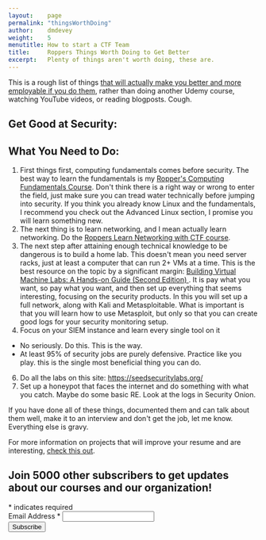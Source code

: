 ```yaml
---
layout:    page
permalink: "thingsWorthDoing"
author:    dmdevey
weight:    5
menutitle: How to start a CTF Team
title:     Roppers Things Worth Doing to Get Better
excerpt:   Plenty of things aren't worth doing, these are.
---
```


This is a rough list of things [that will actually make you better and more employable if you do them](/breakIntoSecurity.md), rather than doing another Udemy course, watching YouTube videos, or reading blogposts. Cough. 

## Get Good at Security: 


## What You Need to Do:

1. First things first, computing fundamentals comes before security. The best way to learn the fundamentals is my [Ropper's Computing Fundamentals Course](https://hoppersroppers.org/course.html). Don't think there is a right way or wrong to enter the field, just make sure you can tread water technically before jumping into security. If you think you already know Linux and the fundamentals, I recommend you check out the Advanced Linux section, I promise you will learn something new.
2. The next thing is to learn networking, and I mean actually learn networking. Do the [Roppers Learn Networking with CTF course](https://academy.hoppersroppers.org/course/view.php?id=20).
3. The next step after attaining enough technical knowledge to be dangerous is to build a home lab. This doesn't mean you need server racks, just at least a computer that can run 2+ VMs at a time.  This is the best resource on the topic by a significant margin: [Building Virtual Machine Labs: A Hands-on Guide (Second Edition)
](https://leanpub.com/avatar2). It is pay what you want, so pay what you want, and then set up everything that seems interesting, focusing on the security products. In this you will set up a full network, along with Kali and Metasploitable. What is important is that you will learn how to use Metasploit, but only so that you can create good logs for your security monitoring setup.
4. Focus on your SIEM instance and learn every single tool on it
  * No seriously. Do this. This is the way.
  * At least 95% of security jobs are purely defensive. Practice like you play. this is the single most beneficial thing you can do.
6.	Do all the labs on this site: <https://seedsecuritylabs.org/>
7.	Set up a honeypot that faces the internet and do something with what you catch. Maybe do some basic RE. Look at the logs in Security Onion.

If you have done all of these things, documented them and can talk about them well, make it to an interview and don't get the job, let me know. Everything else is gravy. 

For more information on projects that will improve your resume and are interesting, [check this out](/interestingProjects.md).


<div id="mc_embed_signup">
<form action="https://gmail.us5.list-manage.com/subscribe/post?u=4d03cc5db483966f7e0fe17cc&amp;id=8d9620c4b7" method="post" id="mc-embedded-subscribe-form" name="mc-embedded-subscribe-form" class="validate" target="_blank" novalidate>
    <div id="mc_embed_signup_scroll">
	<h2>Join 5000 other subscribers to get updates about our courses and our organization!</h2>
<div class="indicates-required"><span class="asterisk">*</span> indicates required</div>
<div class="mc-field-group">
	<label for="mce-EMAIL">Email Address  <span class="asterisk">*</span>
</label>
	<input type="email" value="" name="EMAIL" class="required email" id="mce-EMAIL">
</div>
	<div id="mce-responses" class="clear">
		<div class="response" id="mce-error-response" style="display:none"></div>
		<div class="response" id="mce-success-response" style="display:none"></div>
	</div>    <!-- real people should not fill this in and expect good things - do not remove this or risk form bot signups-->
    <div style="position: absolute; left: -5000px;" aria-hidden="true"><input type="text" name="b_4d03cc5db483966f7e0fe17cc_8d9620c4b7" tabindex="-1" value=""></div>
    <div class="clear"><input type="submit" value="Subscribe" name="subscribe" id="mc-embedded-subscribe" class="button"></div>
    </div>
</form>
</div>
<script type='text/javascript' src='//s3.amazonaws.com/downloads.mailchimp.com/js/mc-validate.js'></script><script type='text/javascript'>(function($) {window.fnames = new Array(); window.ftypes = new Array();fnames[0]='EMAIL';ftypes[0]='email';}(jQuery));var $mcj = jQuery.noConflict(true);</script>
<!--End mc_embed_signup-->
